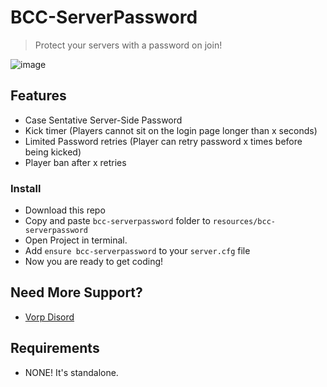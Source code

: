 # BCC-ServerPassword
> Protect your servers with a password on join!

![image](https://user-images.githubusercontent.com/10902965/195976747-da04ff97-3bcf-49d2-bf28-6718a615824e.png)

## Features
- Case Sentative Server-Side Password
- Kick timer (Players cannot sit on the login page longer than x seconds)
- Limited Password retries (Player can retry password x times before being kicked)
- Player ban after x retries

### Install
* Download this repo
* Copy and paste `bcc-serverpassword` folder to `resources/bcc-serverpassword`
* Open Project in terminal.
* Add `ensure bcc-serverpassword` to your `server.cfg` file
* Now you are ready to get coding!

## Need More Support? 
- [Vorp Disord](https://discord.gg/DHGVAbCj7N)

## Requirements
- NONE! It's standalone.
